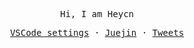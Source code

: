 <p align="center">
  <samp>
    Hi, I am Heycn
  </samp>
</p>

<p align="center">
  <samp>
    <a href="https://github.com/heycn/vscode-settings">VSCode settings</a> ·
    <a href="https://juejin.cn/user/4372092371864984">Juejin</a> ·
    <a href="https://twitter.com/heycn_112">Tweets</a>
  </samp>
</p>
